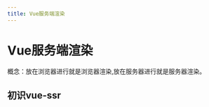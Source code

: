 ```yaml
---
title: Vue服务端渲染
---
```


# Vue服务端渲染

<a-icon type="smile" theme="twoTone" />概念：放在浏览器进行就是浏览器渲染,放在服务器进行就是服务器渲染。

## 初识vue-ssr
